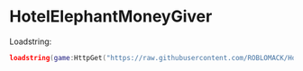 # HotelElephantMoneyGiver
Loadstring:
```lua
loadstring(game:HttpGet("https://raw.githubusercontent.com/ROBLOMACK/HotelElephantMoneyGiver/main/HEMG"))()
```
